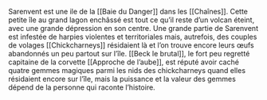Sarenvent est une ile de la [[Baie du Danger]] dans les [[Chaînes]]. Cette petite île au grand lagon enchâssé est tout ce qu’il reste d’un volcan éteint, avec une grande dépression en son centre.
Une grande partie de Sarenvent est infestée de harpies violentes et territoriales mais, autrefois, des couples de volages [[Chickcharneys]] résidaient là et l’on trouve encore leurs œufs abandonnés un peu partout sur l’île. [[Beck le brutal]], le fort peu regretté capitaine de la corvette [[Approche de l’aube]], est réputé avoir caché quatre gemmes magiques parmi les nids des chickcharneys quand elles résidaient encore sur l’île, mais la puissance et la valeur des gemmes dépend de la personne qui raconte l’histoire.